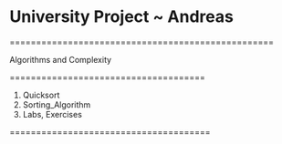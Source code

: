 # University Project ~ Andreas
==================================================

Algorithms and Complexity

=====================================

1. Quicksort
2. Sorting_Algorithm
3. Labs, Exercises


======================================
